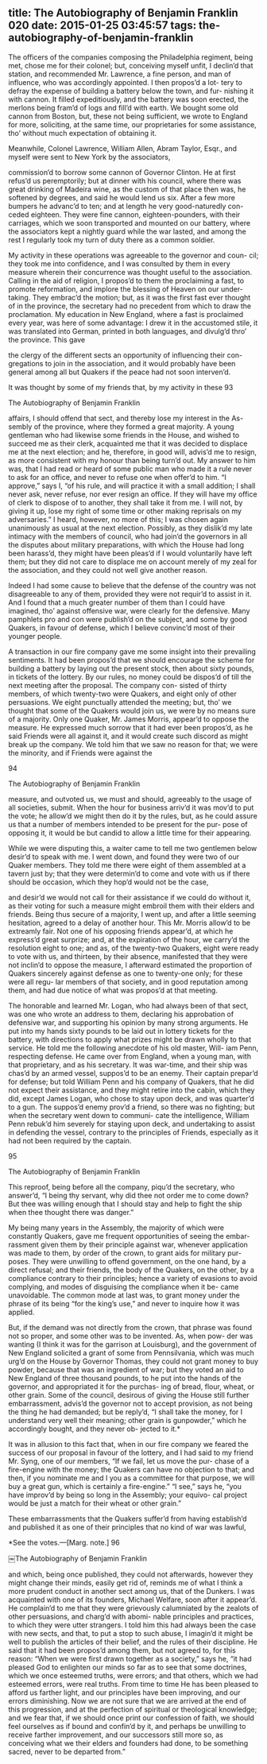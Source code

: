 title: The Autobiography of Benjamin Franklin 020
date: 2015-01-25 03:45:57
tags: the-autobiography-of-benjamin-franklin
---

The officers of the companies composing the Philadelphia regiment, being met, chose me for their colonel; but, conceiving myself unfit, I declin’d that station, and recommended Mr. Lawrence, a fine person, and man of influence, who was accordingly appointed. I then propos’d a lot- tery to defray the expense of building a battery below the town, and fur- nishing it with cannon. It filled expeditiously, and the battery was soon erected, the merlons being fram’d of logs and fill’d with earth. We bought some old cannon from Boston, but, these not being sufficient, we wrote to England for more, soliciting, at the same time, our proprietaries for some assistance, tho’ without much expectation of obtaining it.

Meanwhile, Colonel Lawrence, William Allen, Abram Taylor, Esqr., and myself were sent to New York by the associators,

commission’d to borrow some cannon of Governor Clinton. He at first refus’d us peremptorily; but at dinner with his council, where there was great drinking of Madeira wine, as the custom of that place then was, he softened by degrees, and said he would lend us six. After a few more bumpers he advanc’d to ten; and at length he very good-naturedly con- ceded eighteen. They were fine cannon, eighteen-pounders, with their carriages, which we soon transported and mounted on our battery, where the associators kept a nightly guard while the war lasted, and among the rest I regularly took my turn of duty there as a common soldier.

My activity in these operations was agreeable to the governor and coun- cil; they took me into confidence, and I was consulted by them in every measure wherein their concurrence was thought useful to the association. Calling in the aid of religion, I propos’d to them the proclaiming a fast, to promote reformation, and implore the blessing of Heaven on our under- taking. They embrac’d the motion; but, as it was the first fast ever thought of in the province, the secretary had no precedent from which to draw the proclamation. My education in New England, where a fast is proclaimed every year, was here of some advantage: I drew it in the accustomed stile, it was translated into German, printed in both languages, and divulg’d thro’ the province. This gave

the clergy of the different sects an opportunity of influencing their con- gregations to join in the association, and it would probably have been general among all but Quakers if the peace had not soon interven’d.

It was thought by some of my friends that, by my activity in these 93

The Autobiography of Benjamin Franklin

affairs, I should offend that sect, and thereby lose my interest in the As- sembly of the province, where they formed a great majority. A young gentleman who had likewise some friends in the House, and wished to succeed me as their clerk, acquainted me that it was decided to displace me at the next election; and he, therefore, in good will, advis’d me to resign, as more consistent with my honour than being turn’d out. My answer to him was, that I had read or heard of some public man who made it a rule never to ask for an office, and never to refuse one when offer’d to him. “I approve,” says I, “of his rule, and will practice it with a small addition; I shall never ask, never refuse, nor ever resign an office. If they will have my office of clerk to dispose of to another, they shall take it from me. I will not, by giving it up, lose my right of some time or other making reprisals on my adversaries.” I heard, however, no more of this; I was chosen again unanimously as usual at the next election. Possibly, as they dislik’d my late intimacy with the members of council, who had join’d the governors in all the disputes about military preparations, with which the House had long been harass’d, they might have been pleas’d if I would voluntarily have left them; but they did not care to displace me on account merely of my zeal for the association, and they could not well give another reason.

Indeed I had some cause to believe that the defense of the country was not disagreeable to any of them, provided they were not requir’d to assist in it. And I found that a much greater number of them than I could have imagined, tho’ against offensive war, were clearly for the defensive. Many pamphlets pro and con were publish’d on the subject, and some by good Quakers, in favour of defense, which I believe convinc’d most of their younger people.

A transaction in our fire company gave me some insight into their prevailing sentiments. It had been propos’d that we should encourage the scheme for building a battery by laying out the present stock, then about sixty pounds, in tickets of the lottery. By our rules, no money could be dispos’d of till the next meeting after the proposal. The company con- sisted of thirty members, of which twenty-two were Quakers, and eight only of other persuasions. We eight punctually attended the meeting; but, tho’ we thought that some of the Quakers would join us, we were by no means sure of a majority. Only one Quaker, Mr. James Morris, appear’d to oppose the measure. He expressed much sorrow that it had ever been propos’d, as he said Friends were all against it, and it would create such discord as might break up the company. We told him that we saw no reason for that; we were the minority, and if Friends were against the

94

The Autobiography of Benjamin Franklin

measure, and outvoted us, we must and should, agreeably to the usage of all societies, submit. When the hour for business arriv’d it was mov’d to put the vote; he allow’d we might then do it by the rules, but, as he could assure us that a number of members intended to be present for the pur- pose of opposing it, it would be but candid to allow a little time for their appearing.

While we were disputing this, a waiter came to tell me two gentlemen below desir’d to speak with me. I went down, and found they were two of our Quaker members. They told me there were eight of them assembled at a tavern just by; that they were determin’d to come and vote with us if there should be occasion, which they hop’d would not be the case,

and desir’d we would not call for their assistance if we could do without it, as their voting for such a measure might embroil them with their elders and friends. Being thus secure of a majority, I went up, and after a little seeming hesitation, agreed to a delay of another hour. This Mr. Morris allow’d to be extreamly fair. Not one of his opposing friends appear’d, at which he express’d great surprize; and, at the expiration of the hour, we carry’d the resolution eight to one; and as, of the twenty-two Quakers, eight were ready to vote with us, and thirteen, by their absence, manifested that they were not inclin’d to oppose the measure, I afterward estimated the proportion of Quakers sincerely against defense as one to twenty-one only; for these were all regu- lar members of that society, and in good reputation among them, and had due notice of what was propos’d at that meeting.

The honorable and learned Mr. Logan, who had always been of that sect, was one who wrote an address to them, declaring his approbation of defensive war, and supporting his opinion by many strong arguments. He put into my hands sixty pounds to be laid out in lottery tickets for the battery, with directions to apply what prizes might be drawn wholly to that service. He told me the following anecdote of his old master, Will- iam Penn, respecting defense. He came over from England, when a young man, with that proprietary, and as his secretary. It was war-time, and their ship was chas’d by an armed vessel, suppos’d to be an enemy. Their captain prepar’d for defense; but told William Penn and his company of Quakers, that he did not expect their assistance, and they might retire into the cabin, which they did, except James Logan, who chose to stay upon deck, and was quarter’d to a gun. The suppos’d enemy prov’d a friend, so there was no fighting; but when the secretary went down to communi- cate the intelligence, William Penn rebuk’d him severely for staying upon deck, and undertaking to assist in defending the vessel, contrary to the principles of Friends, especially as it had not been required by the captain.

95

The Autobiography of Benjamin Franklin

This reproof, being before all the company, piqu’d the secretary, who answer’d, “I being thy servant, why did thee not order me to come down? But thee was willing enough that I should stay and help to fight the ship when thee thought there was danger.”

My being many years in the Assembly, the majority of which were constantly Quakers, gave me frequent opportunities of seeing the embar- rassment given them by their principle against war, whenever application was made to them, by order of the crown, to grant aids for military pur- poses. They were unwilling to offend government, on the one hand, by a direct refusal; and their friends, the body of the Quakers, on the other, by a compliance contrary to their principles; hence a variety of evasions to avoid complying, and modes of disguising the compliance when it be- came unavoidable. The common mode at last was, to grant money under the phrase of its being “for the king’s use,” and never to inquire how it was applied.

But, if the demand was not directly from the crown, that phrase was found not so proper, and some other was to be invented. As, when pow- der was wanting (I think it was for the garrison at Louisburg), and the government of New England solicited a grant of some from Pennsilvania, which was much urg’d on the House by Governor Thomas, they could not grant money to buy powder, because that was an ingredient of war; but they voted an aid to New England of three thousand pounds, to he put into the hands of the governor, and appropriated it for the purchas- ing of bread, flour, wheat, or other grain. Some of the council, desirous of giving the House still further embarrassment, advis’d the governor not to accept provision, as not being the thing he had demanded; but be reply’d, “I shall take the money, for I understand very well their meaning; other grain is gunpowder,” which he accordingly bought, and they never ob- jected to it.*

It was in allusion to this fact that, when in our fire company we feared the success of our proposal in favour of the lottery, and I had said to my friend Mr. Syng, one of our members, “If we fail, let us move the pur- chase of a fire-engine with the money; the Quakers can have no objection to that; and then, if you nominate me and I you as a committee for that purpose, we will buy a great gun, which is certainly a fire-engine.” “I see,” says he, “you have improv’d by being so long in the Assembly; your equivo- cal project would be just a match for their wheat or other grain.”

These embarrassments that the Quakers suffer’d from having establish’d and published it as one of their principles that no kind of war was lawful,

*See the votes.—[Marg. note.] 96

￼The Autobiography of Benjamin Franklin

and which, being once published, they could not afterwards, however they might change their minds, easily get rid of, reminds me of what I think a more prudent conduct in another sect among us, that of the Dunkers. I was acquainted with one of its founders, Michael Welfare, soon after it appear’d. He complain’d to me that they were grievously calumniated by the zealots of other persuasions, and charg’d with abomi- nable principles and practices, to which they were utter strangers. I told him this had always been the case with new sects, and that, to put a stop to such abuse, I imagin’d it might be well to publish the articles of their belief, and the rules of their discipline. He said that it had been propos’d among them, but not agreed to, for this reason: “When we were first drawn together as a society,” says he, “it had pleased God to enlighten our minds so far as to see that some doctrines, which we once esteemed truths, were errors; and that others, which we had esteemed errors, were real truths. From time to time He has been pleased to afford us farther light, and our principles have been improving, and our errors diminishing. Now we are not sure that we are arrived at the end of this progression, and at the perfection of spiritual or theological knowledge; and we fear that, if we should once print our confession of faith, we should feel ourselves as if bound and confin’d by it, and perhaps be unwilling to receive farther improvement, and our successors still more so, as conceiving what we their elders and founders had done, to be something sacred, never to be departed from.”

